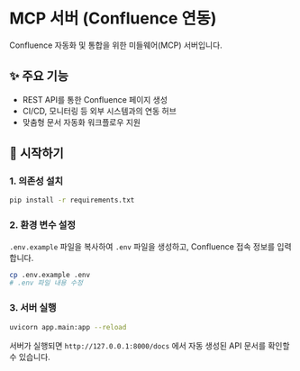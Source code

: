 # MCP 서버 (Confluence 연동)

Confluence 자동화 및 통합을 위한 미들웨어(MCP) 서버입니다.

## ✨ 주요 기능

- REST API를 통한 Confluence 페이지 생성
- CI/CD, 모니터링 등 외부 시스템과의 연동 허브
- 맞춤형 문서 자동화 워크플로우 지원

## 🚀 시작하기

### 1. 의존성 설치

```bash
pip install -r requirements.txt
```

### 2. 환경 변수 설정

`.env.example` 파일을 복사하여 `.env` 파일을 생성하고, Confluence 접속 정보를 입력합니다.

```bash
cp .env.example .env
# .env 파일 내용 수정
```

### 3. 서버 실행

```bash
uvicorn app.main:app --reload
```

서버가 실행되면 `http://127.0.0.1:8000/docs` 에서 자동 생성된 API 문서를 확인할 수 있습니다.

